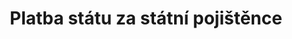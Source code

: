---
title: Platba státu za státní pojištěnce

datasets:
  - https://data.mf.gov.cz/lod/katalog/platba-statu-za-statni-pojistence
---